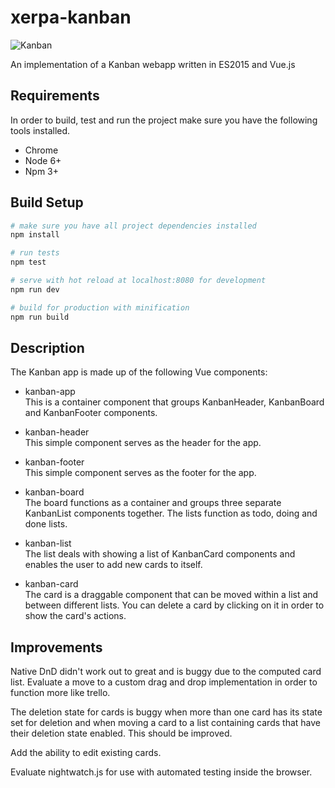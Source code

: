 # xerpa-kanban

![Kanban](http://i.imgur.com/24xwzbt.png)

An implementation of a Kanban webapp written in ES2015 and Vue.js

## Requirements

In order to build, test and run the project make sure you have the following tools installed.

* Chrome 
* Node 6+
* Npm 3+

## Build Setup

``` bash
# make sure you have all project dependencies installed
npm install

# run tests
npm test 

# serve with hot reload at localhost:8080 for development
npm run dev

# build for production with minification
npm run build
```

## Description

The Kanban app is made up of the following Vue components:

* kanban-app  
This is a container component that groups KanbanHeader, 
KanbanBoard and KanbanFooter components.

* kanban-header  
This simple component serves as the header for the app.

* kanban-footer  
This simple component serves as the footer for the app.

* kanban-board  
The board functions as a container and groups three 
separate KanbanList components together. 
The lists function as todo, doing and done lists.

* kanban-list  
The list deals with showing a list of KanbanCard components and
enables the user to add new cards to itself.

* kanban-card  
The card is a draggable component that can be moved within a list
and between different lists. You can delete a card by clicking on it 
in order to show the card's actions.

## Improvements

Native DnD didn't work out to great and is buggy due to the computed card list.
Evaluate a move to a custom drag and drop implementation in order to function
more like trello.

The deletion state for cards is buggy when more than one card has its state set 
for deletion and when moving a card to a list containing cards that have their
deletion state enabled. This should be improved.

Add the ability to edit existing cards.

Evaluate nightwatch.js for use with automated testing inside the browser.